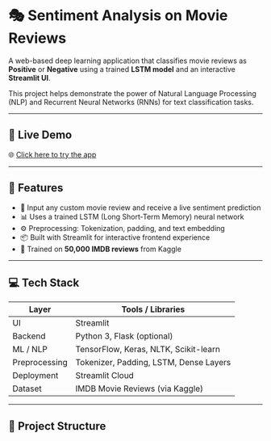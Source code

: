 # 🎭 Sentiment Analysis on Movie Reviews

A web-based deep learning application that classifies movie reviews as **Positive** or **Negative** using a trained **LSTM model** and an interactive **Streamlit UI**.

This project helps demonstrate the power of Natural Language Processing (NLP) and Recurrent Neural Networks (RNNs) for text classification tasks.

---

## 🚀 Live Demo

🌐 [Click here to try the app](https://sentimental-review.streamlit.app)

---

## 🧠 Features

- 📝 Input any custom movie review and receive a live sentiment prediction
- 📊 Uses a trained LSTM (Long Short-Term Memory) neural network
- ⚙️ Preprocessing: Tokenization, padding, and text embedding
- 📦 Built with Streamlit for interactive frontend experience
- 📁 Trained on **50,000 IMDB reviews** from Kaggle

---

## 💻 Tech Stack

| Layer         | Tools / Libraries                           |
|---------------|----------------------------------------------|
| UI            | Streamlit                                    |
| Backend       | Python 3, Flask (optional)                   |
| ML / NLP      | TensorFlow, Keras, NLTK, Scikit-learn        |
| Preprocessing | Tokenizer, Padding, LSTM, Dense Layers       |
| Deployment    | Streamlit Cloud                              |
| Dataset       | IMDB Movie Reviews (via Kaggle)              |

---

## 📂 Project Structure

